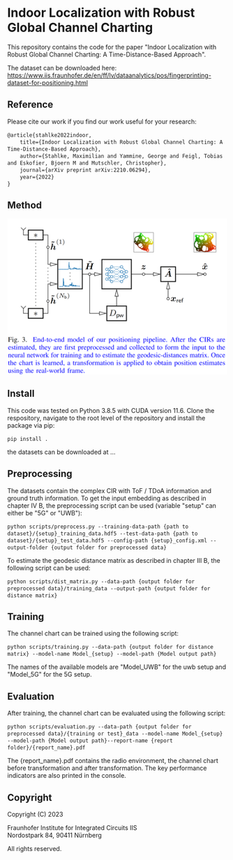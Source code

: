 # Indoor Localization with Robust Global Channel Charting

This repository contains the code for the paper "Indoor Localization with Robust Global Channel Charting: A Time-Distance-Based Approach".

The dataset can be downloaded here: <a href="https://www.iis.fraunhofer.de/en/ff/lv/dataanalytics/pos/fingerprinting-dataset-for-positioning.html">https://www.iis.fraunhofer.de/en/ff/lv/dataanalytics/pos/fingerprinting-dataset-for-positioning.html</a>
## Reference

Please cite our work if you find our work useful for your research:
```
@article{stahlke2022indoor,  
    title={Indoor Localization with Robust Global Channel Charting: A Time-Distance-Based Approach},  
    author={Stahlke, Maximilian and Yammine, George and Feigl, Tobias and Eskofier, Bjoern M and Mutschler, Christopher},  
    journal={arXiv preprint arXiv:2210.06294},  
    year={2022}  
}
```

## Method

<img src="resources/Method.png" width="700"  />

## Install

This code was tested on Python 3.8.5 with CUDA version 11.6. Clone the respository, navigate to the root level of the repository and install the package via pip:

```
pip install .
```

the datasets can be downloaded at ...

## Preprocessing

The datasets contain the complex CIR with ToF / TDoA information and ground truth information. To get the input embedding as described in chapter IV B, the preprocessing script can be used (variable "setup" can either be "5G" or "UWB"):

```
python scripts/preprocess.py --training-data-path {path to dataset}/{setup}_training_data.hdf5 --test-data-path {path to dataset}/{setup}_test_data.hdf5 --config-path {setup}_config.xml --output-folder {output folder for preprocessed data}
```

To estimate the geodesic distance matrix as described in chapter III B, the following script can be used:

```
python scripts/dist_matrix.py --data-path {output folder for preprocessed data}/training_data --output-path {output folder for distance matrix}
```

## Training

The channel chart can be trained using the following script:

```
python scripts/training.py --data-path {output folder for distance matrix} --model-name Model_{setup} --model-path {Model output path}
```

The names of the available models are "Model_UWB" for the uwb setup and "Model_5G" for the 5G setup. 

## Evaluation

After training, the channel chart can be evaluated using the following script:

```
python scripts/evaluation.py --data-path {output folder for preprocessed data}/{training or test}_data --model-name Model_{setup} --model-path {Model output path}--report-name {report folder}/{report_name}.pdf
```

The {report_name}.pdf contains the radio environment, the channel chart before transformation and after transformation. The key performance indicators are also printed in the console.

## Copyright 

Copyright (C) 2023

Fraunhofer Institute for Integrated Circuits IIS
<br>Nordostpark 84, 90411 Nürnberg

All rights reserved.

